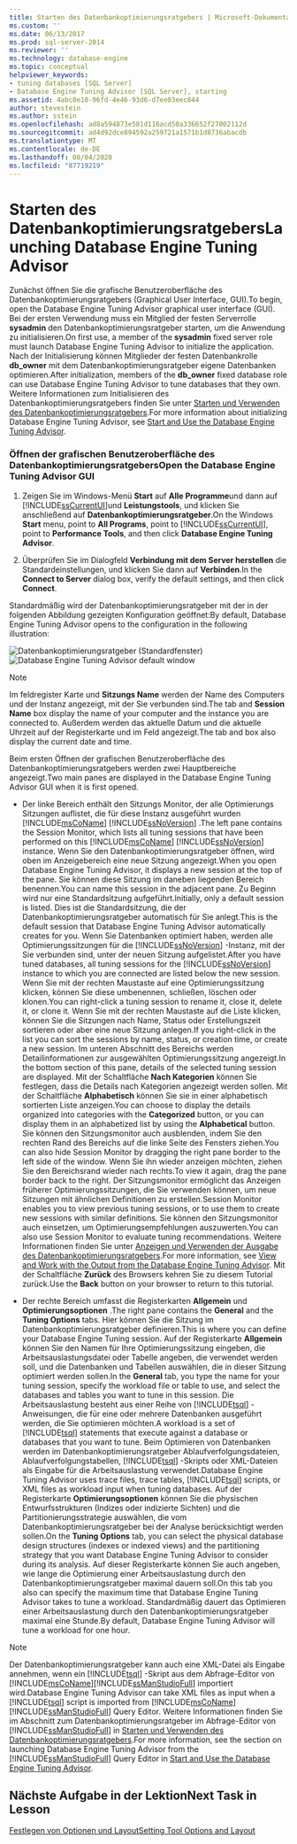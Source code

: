 ```yaml
---
title: Starten des Datenbankoptimierungsratgebers | Microsoft-Dokumentation
ms.custom: ''
ms.date: 06/13/2017
ms.prod: sql-server-2014
ms.reviewer: ''
ms.technology: database-engine
ms.topic: conceptual
helpviewer_keywords:
- tuning databases [SQL Server]
- Database Engine Tuning Advisor [SQL Server], starting
ms.assetid: 4abc0e10-96fd-4e46-93d6-d7ee03eec844
author: stevestein
ms.author: sstein
ms.openlocfilehash: ad8a594873e581d116acd50a336652f27002112d
ms.sourcegitcommit: ad4d92dce894592a259721a1571b1d8736abacdb
ms.translationtype: MT
ms.contentlocale: de-DE
ms.lasthandoff: 08/04/2020
ms.locfileid: "87719219"
---
```

# <a name="launching-database-engine-tuning-advisor"></a><span data-ttu-id="d1832-102">Starten des Datenbankoptimierungsratgebers</span><span class="sxs-lookup"><span data-stu-id="d1832-102">Launching Database Engine Tuning Advisor</span></span>
  <span data-ttu-id="d1832-103">Zunächst öffnen Sie die grafische Benutzeroberfläche des Datenbankoptimierungsratgebers (Graphical User Interface, GUI).</span><span class="sxs-lookup"><span data-stu-id="d1832-103">To begin, open the Database Engine Tuning Advisor graphical user interface (GUI).</span></span> <span data-ttu-id="d1832-104">Bei der ersten Verwendung muss ein Mitglied der festen Serverrolle **sysadmin** den Datenbankoptimierungsratgeber starten, um die Anwendung zu initialisieren.</span><span class="sxs-lookup"><span data-stu-id="d1832-104">On first use, a member of the **sysadmin** fixed server role must launch Database Engine Tuning Advisor to initialize the application.</span></span> <span data-ttu-id="d1832-105">Nach der Initialisierung können Mitglieder der festen Datenbankrolle **db_owner** mit dem Datenbankoptimierungsratgeber eigene Datenbanken optimieren.</span><span class="sxs-lookup"><span data-stu-id="d1832-105">After initialization, members of the **db_owner** fixed database role can use Database Engine Tuning Advisor to tune databases that they own.</span></span> <span data-ttu-id="d1832-106">Weitere Informationen zum Initialisieren des Datenbankoptimierungsratgebers finden Sie unter [Starten und Verwenden des Datenbankoptimierungsratgebers](../../relational-databases/performance/database-engine-tuning-advisor.md).</span><span class="sxs-lookup"><span data-stu-id="d1832-106">For more information about initializing Database Engine Tuning Advisor, see [Start and Use the Database Engine Tuning Advisor](../../relational-databases/performance/database-engine-tuning-advisor.md).</span></span>  
  
### <a name="open-the-database-engine-tuning-advisor-gui"></a><span data-ttu-id="d1832-107">Öffnen der grafischen Benutzeroberfläche des Datenbankoptimierungsratgebers</span><span class="sxs-lookup"><span data-stu-id="d1832-107">Open the Database Engine Tuning Advisor GUI</span></span>  
  
1.  <span data-ttu-id="d1832-108">Zeigen Sie im Windows-Menü **Start** auf **Alle Programme**und dann auf [!INCLUDE[ssCurrentUI](../../includes/sscurrentui-md.md)]und **Leistungstools**, und klicken Sie anschließend auf **Datenbankoptimierungsratgeber**.</span><span class="sxs-lookup"><span data-stu-id="d1832-108">On the Windows **Start** menu, point to **All Programs**, point to [!INCLUDE[ssCurrentUI](../../includes/sscurrentui-md.md)], point to **Performance Tools**, and then click **Database Engine Tuning Advisor**.</span></span>  
  
2.  <span data-ttu-id="d1832-109">Überprüfen Sie im Dialogfeld **Verbindung mit dem Server herstellen** die Standardeinstellungen, und klicken Sie dann auf **Verbinden**.</span><span class="sxs-lookup"><span data-stu-id="d1832-109">In the **Connect to Server** dialog box, verify the default settings, and then click **Connect**.</span></span>  
  
 <span data-ttu-id="d1832-110">Standardmäßig wird der Datenbankoptimierungsratgeber mit der in der folgenden Abbildung gezeigten Konfiguration geöffnet:</span><span class="sxs-lookup"><span data-stu-id="d1832-110">By default, Database Engine Tuning Advisor opens to the configuration in the following illustration:</span></span>  
  
 <span data-ttu-id="d1832-111">![Datenbankoptimierungsratgeber (Standardfenster)](media/defaultdtagui.gif "Datenbankoptimierungsratgeber (Standardfenster)")</span><span class="sxs-lookup"><span data-stu-id="d1832-111">![Database Engine Tuning Advisor default window](media/defaultdtagui.gif "Database Engine Tuning Advisor default window")</span></span>  
  
> [!NOTE]  
>  <span data-ttu-id="d1832-112">Im feldregister Karte und **Sitzungs Name** werden der Name des Computers und der Instanz angezeigt, mit der Sie verbunden sind.</span><span class="sxs-lookup"><span data-stu-id="d1832-112">The tab and **Session Name** box display the name of your computer and the instance you are connected to.</span></span> <span data-ttu-id="d1832-113">Außerdem werden das aktuelle Datum und die aktuelle Uhrzeit auf der Registerkarte und im Feld angezeigt.</span><span class="sxs-lookup"><span data-stu-id="d1832-113">The tab and box also display the current date and time.</span></span>  
  
 <span data-ttu-id="d1832-114">Beim ersten Öffnen der grafischen Benutzeroberfläche des Datenbankoptimierungsratgebers werden zwei Hauptbereiche angezeigt.</span><span class="sxs-lookup"><span data-stu-id="d1832-114">Two main panes are displayed in the Database Engine Tuning Advisor GUI when it is first opened.</span></span>  
  
-   <span data-ttu-id="d1832-115">Der linke Bereich enthält den Sitzungs Monitor, der alle Optimierungs Sitzungen auflistet, die für diese Instanz ausgeführt wurden [!INCLUDE[msCoName](../../includes/msconame-md.md)] [!INCLUDE[ssNoVersion](../../includes/ssnoversion-md.md)] .</span><span class="sxs-lookup"><span data-stu-id="d1832-115">The left pane contains the Session Monitor, which lists all tuning sessions that have been performed on this [!INCLUDE[msCoName](../../includes/msconame-md.md)] [!INCLUDE[ssNoVersion](../../includes/ssnoversion-md.md)] instance.</span></span> <span data-ttu-id="d1832-116">Wenn Sie den Datenbankoptimierungsratgeber öffnen, wird oben im Anzeigebereich eine neue Sitzung angezeigt.</span><span class="sxs-lookup"><span data-stu-id="d1832-116">When you open Database Engine Tuning Advisor, it displays a new session at the top of the pane.</span></span> <span data-ttu-id="d1832-117">Sie können diese Sitzung im daneben liegenden Bereich benennen.</span><span class="sxs-lookup"><span data-stu-id="d1832-117">You can name this session in the adjacent pane.</span></span> <span data-ttu-id="d1832-118">Zu Beginn wird nur eine Standardsitzung aufgeführt.</span><span class="sxs-lookup"><span data-stu-id="d1832-118">Initially, only a default session is listed.</span></span> <span data-ttu-id="d1832-119">Dies ist die Standardsitzung, die der Datenbankoptimierungsratgeber automatisch für Sie anlegt.</span><span class="sxs-lookup"><span data-stu-id="d1832-119">This is the default session that Database Engine Tuning Advisor automatically creates for you.</span></span> <span data-ttu-id="d1832-120">Wenn Sie Datenbanken optimiert haben, werden alle Optimierungssitzungen für die [!INCLUDE[ssNoVersion](../../includes/ssnoversion-md.md)] -Instanz, mit der Sie verbunden sind, unter der neuen Sitzung aufgelistet.</span><span class="sxs-lookup"><span data-stu-id="d1832-120">After you have tuned databases, all tuning sessions for the [!INCLUDE[ssNoVersion](../../includes/ssnoversion-md.md)] instance to which you are connected are listed below the new session.</span></span> <span data-ttu-id="d1832-121">Wenn Sie mit der rechten Maustaste auf eine Optimierungssitzung klicken, können Sie diese umbenennen, schließen, löschen oder klonen.</span><span class="sxs-lookup"><span data-stu-id="d1832-121">You can right-click a tuning session to rename it, close it, delete it, or clone it.</span></span> <span data-ttu-id="d1832-122">Wenn Sie mit der rechten Maustaste auf die Liste klicken, können Sie die Sitzungen nach Name, Status oder Erstellungszeit sortieren oder aber eine neue Sitzung anlegen.</span><span class="sxs-lookup"><span data-stu-id="d1832-122">If you right-click in the list you can sort the sessions by name, status, or creation time, or create a new session.</span></span> <span data-ttu-id="d1832-123">Im unteren Abschnitt des Bereichs werden Detailinformationen zur ausgewählten Optimierungssitzung angezeigt.</span><span class="sxs-lookup"><span data-stu-id="d1832-123">In the bottom section of this pane, details of the selected tuning session are displayed.</span></span> <span data-ttu-id="d1832-124">Mit der Schaltfläche **Nach Kategorien** können Sie festlegen, dass die Details nach Kategorien angezeigt werden sollen. Mit der Schaltfläche **Alphabetisch** können Sie sie in einer alphabetisch sortierten Liste anzeigen.</span><span class="sxs-lookup"><span data-stu-id="d1832-124">You can choose to display the details organized into categories with the **Categorized** button, or you can display them in an alphabetized list by using the **Alphabetical** button.</span></span> <span data-ttu-id="d1832-125">Sie können den Sitzungsmonitor auch ausblenden, indem Sie den rechten Rand des Bereichs auf die linke Seite des Fensters ziehen.</span><span class="sxs-lookup"><span data-stu-id="d1832-125">You can also hide Session Monitor by dragging the right pane border to the left side of the window.</span></span> <span data-ttu-id="d1832-126">Wenn Sie ihn wieder anzeigen möchten, ziehen Sie den Bereichsrand wieder nach rechts.</span><span class="sxs-lookup"><span data-stu-id="d1832-126">To view it again, drag the pane border back to the right.</span></span> <span data-ttu-id="d1832-127">Der Sitzungsmonitor ermöglicht das Anzeigen früherer Optimierungssitzungen, die Sie verwenden können, um neue Sitzungen mit ähnlichen Definitionen zu erstellen.</span><span class="sxs-lookup"><span data-stu-id="d1832-127">Session Monitor enables you to view previous tuning sessions, or to use them to create new sessions with similar definitions.</span></span> <span data-ttu-id="d1832-128">Sie können den Sitzungsmonitor auch einsetzen, um Optimierungsempfehlungen auszuwerten.</span><span class="sxs-lookup"><span data-stu-id="d1832-128">You can also use Session Monitor to evaluate tuning recommendations.</span></span> <span data-ttu-id="d1832-129">Weitere Informationen finden Sie unter [Anzeigen und Verwenden der Ausgabe des Datenbankoptimierungsratgebers](../../relational-databases/performance/view-and-work-with-the-output-from-the-database-engine-tuning-advisor.md).</span><span class="sxs-lookup"><span data-stu-id="d1832-129">For more information, see [View and Work with the Output from the Database Engine Tuning Advisor](../../relational-databases/performance/view-and-work-with-the-output-from-the-database-engine-tuning-advisor.md).</span></span> <span data-ttu-id="d1832-130">Mit der Schaltfläche **Zurück** des Browsers kehren Sie zu diesem Tutorial zurück.</span><span class="sxs-lookup"><span data-stu-id="d1832-130">Use the **Back** button on your browser to return to this tutorial.</span></span>  
  
-   <span data-ttu-id="d1832-131">Der rechte Bereich umfasst die Registerkarten **Allgemein** und **Optimierungsoptionen** .</span><span class="sxs-lookup"><span data-stu-id="d1832-131">The right pane contains the **General** and the **Tuning Options** tabs.</span></span> <span data-ttu-id="d1832-132">Hier können Sie die Sitzung im Datenbankoptimierungsratgeber definieren.</span><span class="sxs-lookup"><span data-stu-id="d1832-132">This is where you can define your Database Engine Tuning session.</span></span> <span data-ttu-id="d1832-133">Auf der Registerkarte **Allgemein** können Sie den Namen für Ihre Optimierungssitzung eingeben, die Arbeitsauslastungsdatei oder Tabelle angeben, die verwendet werden soll, und die Datenbanken und Tabellen auswählen, die in dieser Sitzung optimiert werden sollen.</span><span class="sxs-lookup"><span data-stu-id="d1832-133">In the **General** tab, you type the name for your tuning session, specify the workload file or table to use, and select the databases and tables you want to tune in this session.</span></span> <span data-ttu-id="d1832-134">Die Arbeitsauslastung besteht aus einer Reihe von [!INCLUDE[tsql](../../includes/tsql-md.md)] -Anweisungen, die für eine oder mehrere Datenbanken ausgeführt werden, die Sie optimieren möchten.</span><span class="sxs-lookup"><span data-stu-id="d1832-134">A workload is a set of [!INCLUDE[tsql](../../includes/tsql-md.md)] statements that execute against a database or databases that you want to tune.</span></span> <span data-ttu-id="d1832-135">Beim Optimieren von Datenbanken werden im Datenbankoptimierungsratgeber Ablaufverfolgungsdateien, Ablaufverfolgungstabellen, [!INCLUDE[tsql](../../includes/tsql-md.md)] -Skripts oder XML-Dateien als Eingabe für die Arbeitsauslastung verwendet.</span><span class="sxs-lookup"><span data-stu-id="d1832-135">Database Engine Tuning Advisor uses trace files, trace tables, [!INCLUDE[tsql](../../includes/tsql-md.md)] scripts, or XML files as workload input when tuning databases.</span></span> <span data-ttu-id="d1832-136">Auf der Registerkarte **Optimierungsoptionen** können Sie die physischen Entwurfsstrukturen (Indizes oder indizierte Sichten) und die Partitionierungsstrategie auswählen, die vom Datenbankoptimierungsratgeber bei der Analyse berücksichtigt werden sollen.</span><span class="sxs-lookup"><span data-stu-id="d1832-136">On the **Tuning Options** tab, you can select the physical database design structures (indexes or indexed views) and the partitioning strategy that you want Database Engine Tuning Advisor to consider during its analysis.</span></span> <span data-ttu-id="d1832-137">Auf dieser Registerkarte können Sie auch angeben, wie lange die Optimierung einer Arbeitsauslastung durch den Datenbankoptimierungsratgeber maximal dauern soll.</span><span class="sxs-lookup"><span data-stu-id="d1832-137">On this tab you also can specify the maximum time that Database Engine Tuning Advisor takes to tune a workload.</span></span> <span data-ttu-id="d1832-138">Standardmäßig dauert das Optimieren einer Arbeitsauslastung durch den Datenbankoptimierungsratgeber maximal eine Stunde.</span><span class="sxs-lookup"><span data-stu-id="d1832-138">By default, Database Engine Tuning Advisor will tune a workload for one hour.</span></span>  
  
> [!NOTE]  
>  <span data-ttu-id="d1832-139">Der Datenbankoptimierungsratgeber kann auch eine XML-Datei als Eingabe annehmen, wenn ein [!INCLUDE[tsql](../../includes/tsql-md.md)] -Skript aus dem Abfrage-Editor von [!INCLUDE[msCoName](../../includes/msconame-md.md)][!INCLUDE[ssManStudioFull](../../includes/ssmanstudiofull-md.md)] importiert wird.</span><span class="sxs-lookup"><span data-stu-id="d1832-139">Database Engine Tuning Advisor can take XML files as input when a [!INCLUDE[tsql](../../includes/tsql-md.md)] script is imported from [!INCLUDE[msCoName](../../includes/msconame-md.md)][!INCLUDE[ssManStudioFull](../../includes/ssmanstudiofull-md.md)] Query Editor.</span></span> <span data-ttu-id="d1832-140">Weitere Informationen finden Sie im Abschnitt zum Datenbankoptimierungsratgeber im Abfrage-Editor von [!INCLUDE[ssManStudioFull](../../includes/ssmanstudiofull-md.md)] in [Starten und Verwenden des Datenbankoptimierungsratgebers](../../relational-databases/performance/database-engine-tuning-advisor.md).</span><span class="sxs-lookup"><span data-stu-id="d1832-140">For more information, see the section on launching Database Engine Tuning Advisor from the [!INCLUDE[ssManStudioFull](../../includes/ssmanstudiofull-md.md)] Query Editor in [Start and Use the Database Engine Tuning Advisor](../../relational-databases/performance/database-engine-tuning-advisor.md).</span></span>  
  
## <a name="next-task-in-lesson"></a><span data-ttu-id="d1832-141">Nächste Aufgabe in der Lektion</span><span class="sxs-lookup"><span data-stu-id="d1832-141">Next Task in Lesson</span></span>  
 [<span data-ttu-id="d1832-142">Festlegen von Optionen und Layout</span><span class="sxs-lookup"><span data-stu-id="d1832-142">Setting Tool Options and Layout</span></span>](lesson-1-2-setting-tool-options-and-layout.md)  
  
  
